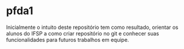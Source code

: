 # pfda1
Inicialmente o intuito deste repositório tem como resultado, orientar os alunos do IFSP a como  criar repositório no git e conhecer suas funcionalidades para futuros trabalhos em equipe.
